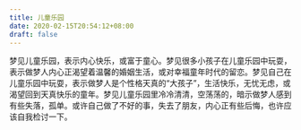 ```yaml
---
title: 儿童乐园
date: 2020-02-15T20:54:12+08:00
draft: false
---
```


梦见儿童乐园，表示内心快乐，或富于童心。梦见很多小孩子在儿童乐园中玩耍，表示做梦人内心正渴望着温馨的婚姻生活，或对幸福童年时代的留恋。梦见自己在儿童乐园中玩耍，表示做梦人是个性格天真的“大孩子”，生活快乐，无忧无虑，或渴望回到天真快乐的童年。梦见儿童乐园里冷冷清清，空荡荡的，暗示做梦人感到有些失落，孤单。或许自己做了不好的事，失去了朋友，内心正有些后悔，也许应该自我检讨一下。
